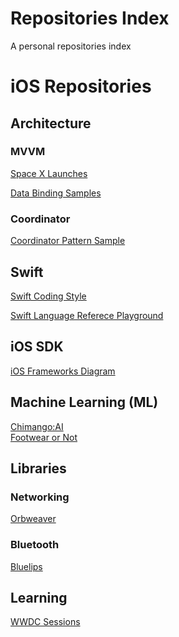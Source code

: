 # Repositories Index
A personal repositories index


# iOS Repositories

## Architecture
### MVVM
[Space X Launches](https://github.com/Dario-Gasquez/spacex-launches)

[Data Binding Samples](https://github.com/Dario-Gasquez/mvvm-bindings-samples)

### Coordinator
[Coordinator Pattern Sample](https://github.com/Dario-Gasquez/CoordinatorPattern)

## Swift
[Swift Coding Style](https://github.com/Dario-Gasquez/swift-coding-style)

[Swift Language Referece Playground](https://github.com/Dario-Gasquez/swift-language-playground)


## iOS SDK
[iOS Frameworks Diagram](https://github.com/Dario-Gasquez/iOS-frameworks-diagram)


## Machine Learning (ML)
[Chimango:AI](https://github.com/Dario-Gasquez/chimango-ai)<br>
[Footwear or Not](https://github.com/Dario-Gasquez/footwear-or-not)

## Libraries

### Networking
[Orbweaver](https://github.com/Dario-Gasquez/orbweaver)

### Bluetooth
[Bluelips](https://github.com/Dario-Gasquez/Bluelips)

## Learning
[WWDC Sessions](https://gist.github.com/Dario-Gasquez/fee450afc497d23140e3f66616f3780d)


